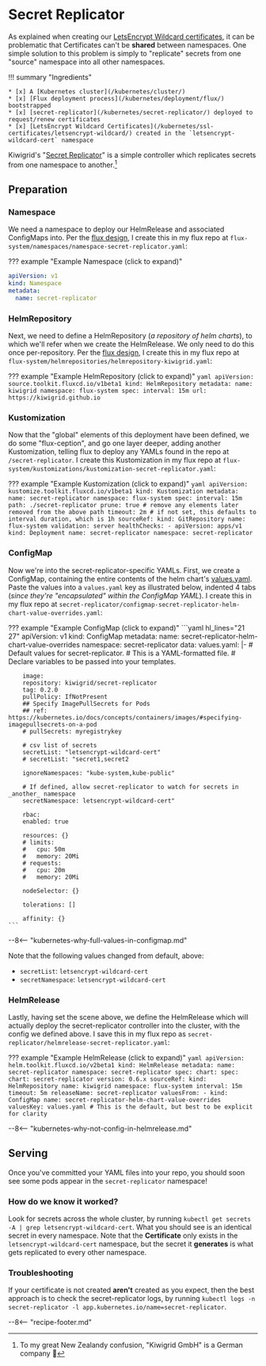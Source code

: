 # Secret Replicator

As explained when creating our [LetsEncrypt Wildcard certificates](/kubernetes/ssl-certificates/letsencrypt-wildcard/), it can be problematic that Certificates can't be **shared** between namespaces. One simple solution to this problem is simply to "replicate" secrets from one "source" namespace into all other namespaces.

!!! summary "Ingredients"

    * [x] A [Kubernetes cluster](/kubernetes/cluster/) 
    * [x] [Flux deployment process](/kubernetes/deployment/flux/) bootstrapped
    * [x] [secret-replicator](/kubernetes/secret-replicator/) deployed to request/renew certificates
    * [x] [LetsEncrypt Wildcard Certificates](/kubernetes/ssl-certificates/letsencrypt-wildcard/) created in the `letsencrypt-wildcard-cert` namespace

Kiwigrid's "[Secret Replicator](https://github.com/kiwigrid/secret-replicator)" is a simple controller which replicates secrets from one namespace to another.[^1]

## Preparation

### Namespace

We need a namespace to deploy our HelmRelease and associated ConfigMaps into. Per the [flux design](/kubernetes/deployment/flux/), I create this in my flux repo at `flux-system/namespaces/namespace-secret-replicator.yaml`:

??? example "Example Namespace (click to expand)"
```yaml
apiVersion: v1
kind: Namespace
metadata:
  name: secret-replicator
```

### HelmRepository

Next, we need to define a HelmRepository (*a repository of helm charts*), to which we'll refer when we create the HelmRelease. We only need to do this once per-repository. Per the [flux design](/kubernetes/deployment/flux/), I create this in my flux repo at `flux-system/helmrepositories/helmrepository-kiwigrid.yaml`:

??? example "Example HelmRepository (click to expand)"
    ```yaml
    apiVersion: source.toolkit.fluxcd.io/v1beta1
    kind: HelmRepository
    metadata:
      name: kiwigrid
      namespace: flux-system
    spec:
      interval: 15m
      url: https://kiwigrid.github.io
    ```

### Kustomization

Now that the "global" elements of this deployment have been defined, we do some "flux-ception", and go one layer deeper, adding another Kustomization, telling flux to deploy any YAMLs found in the repo at `/secret-replicator`. I create this Kustomization in my flux repo at `flux-system/kustomizations/kustomization-secret-replicator.yaml`:

??? example "Example Kustomization (click to expand)"
    ```yaml
    apiVersion: kustomize.toolkit.fluxcd.io/v1beta1
    kind: Kustomization
    metadata:
      name: secret-replicator
      namespace: flux-system
    spec:
      interval: 15m
      path: ./secret-replicator
      prune: true # remove any elements later removed from the above path
      timeout: 2m # if not set, this defaults to interval duration, which is 1h
      sourceRef:
        kind: GitRepository
        name: flux-system
      validation: server
      healthChecks:
        - apiVersion: apps/v1
          kind: Deployment
          name: secret-replicator
          namespace: secret-replicator
    ```

### ConfigMap

Now we're into the secret-replicator-specific YAMLs. First, we create a ConfigMap, containing the entire contents of the helm chart's [values.yaml](https://github.com/kiwigrid/helm-charts/blob/master/charts/secret-replicator/values.yaml). Paste the values into a `values.yaml` key as illustrated below, indented 4 tabs (*since they're "encapsulated" within the ConfigMap YAML*). I create this in my flux repo at `secret-replicator/configmap-secret-replicator-helm-chart-value-overrides.yaml`:

??? example "Example ConfigMap (click to expand)"
    ```yaml  hl_lines="21 27"
    apiVersion: v1
    kind: ConfigMap
    metadata:
      name: secret-replicator-helm-chart-value-overrides
      namespace: secret-replicator
    data:
      values.yaml: |-
        # Default values for secret-replicator.
        # This is a YAML-formatted file.
        # Declare variables to be passed into your templates.

        image:
        repository: kiwigrid/secret-replicator
        tag: 0.2.0
        pullPolicy: IfNotPresent
        ## Specify ImagePullSecrets for Pods
        ## ref: https://kubernetes.io/docs/concepts/containers/images/#specifying-imagepullsecrets-on-a-pod
        # pullSecrets: myregistrykey

        # csv list of secrets
        secretList: "letsencrypt-wildcard-cert"
        # secretList: "secret1,secret2

        ignoreNamespaces: "kube-system,kube-public"

        # If defined, allow secret-replicator to watch for secrets in _another_ namespace
        secretNamespace: letsencrypt-wildcard-cert"

        rbac:
        enabled: true

        resources: {}
        # limits:
        #   cpu: 50m
        #   memory: 20Mi
        # requests:
        #   cpu: 20m
        #   memory: 20Mi

        nodeSelector: {}

        tolerations: []

        affinity: {}
    ```
--8<-- "kubernetes-why-full-values-in-configmap.md"

Note that the following values changed from default, above:

* `secretList`: `letsencrypt-wildcard-cert`
* `secretNamespace`: `letsencrypt-wildcard-cert`

### HelmRelease

Lastly, having set the scene above, we define the HelmRelease which will actually deploy the secret-replicator controller into the cluster, with the config we defined above. I save this in my flux repo as `secret-replicator/helmrelease-secret-replicator.yaml`:

??? example "Example HelmRelease (click to expand)"
    ```yaml
    apiVersion: helm.toolkit.fluxcd.io/v2beta1
    kind: HelmRelease
    metadata:
    name: secret-replicator
    namespace: secret-replicator
    spec:
    chart:
        spec:
        chart: secret-replicator
        version: 0.6.x
        sourceRef:
            kind: HelmRepository
            name: kiwigrid
            namespace: flux-system
    interval: 15m
    timeout: 5m
    releaseName: secret-replicator
    valuesFrom:
    - kind: ConfigMap
        name: secret-replicator-helm-chart-value-overrides
        valuesKey: values.yaml # This is the default, but best to be explicit for clarity
    ```

--8<-- "kubernetes-why-not-config-in-helmrelease.md"

## Serving

Once you've committed your YAML files into your repo, you should soon see some pods appear in the `secret-replicator` namespace!

### How do we know it worked?

Look for secrets across the whole cluster, by running `kubectl get secrets -A | grep letsencrypt-wildcard-cert`. What you should see is an identical secret in every namespace. Note that the **Certificate** only exists in the `letsencrypt-wildcard-cert` namespace, but the secret it **generates** is what gets replicated to every other namespace.

### Troubleshooting

If your certificate is not created **aren't** created as you expect, then the best approach is to check the secret-replicator logs, by running `kubectl logs -n secret-replicator -l app.kubernetes.io/name=secret-replicator`.

--8<-- "recipe-footer.md"

[^1]: To my great New Zealandy confusion, "Kiwigrid GmbH" is a German company :shrug: